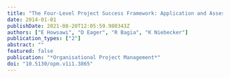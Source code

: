 ```yaml
---
title: "The Four-Level Project Success Framework: Application and Assessment"
date: 2014-01-01
publishDate: 2021-08-20T12:05:59.980343Z
authors: ["E Howsawi", "D Eager", "R Bagia", "K Niebecker"]
publication_types: ["2"]
abstract: ""
featured: false
publication: "*Organisational Project Management*"
doi: "10.5130/opm.v1i1.3865"
---
```


